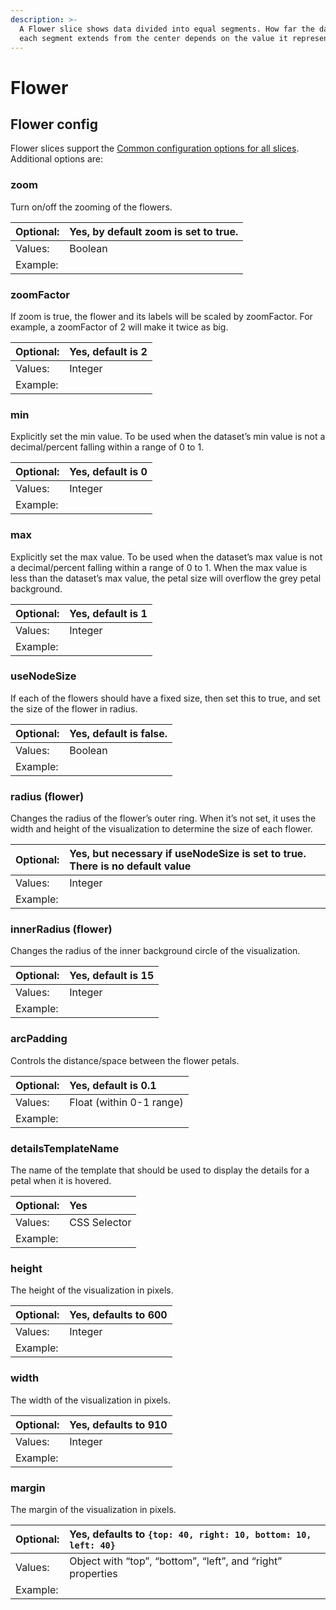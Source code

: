 ```yaml
---
description: >-
  A Flower slice shows data divided into equal segments. How far the data in
  each segment extends from the center depends on the value it represents.
---
```


# Flower

## Flower config

Flower slices support the [Common configuration options for all slices](../slices/slices-and-common-configuration.md). Additional options are:

### zoom

Turn on/off the zooming of the flowers.

| Optional: | Yes, by default zoom is set to true. |
| :--- | :--- |
| Values: | Boolean |
| Example: |  |

### zoomFactor

If zoom is true, the flower and its labels will be scaled by zoomFactor. For example, a zoomFactor of 2 will make it twice as big.

| Optional: | Yes, default is 2 |
| :--- | :--- |
| Values: | Integer |
| Example: |  |

### min

Explicitly set the min value. To be used when the dataset’s min value is not a decimal/percent falling within a range of 0 to 1.

| Optional: | Yes, default is 0 |
| :--- | :--- |
| Values: | Integer |
| Example: |  |

### max

Explicitly set the max value. To be used when the dataset’s max value is not a decimal/percent falling within a range of 0 to 1. When the max value is less than the dataset’s max value, the petal size will overflow the grey petal background.

| Optional: | Yes, default is 1 |
| :--- | :--- |
| Values: | Integer |
| Example: |  |

### useNodeSize

If each of the flowers should have a fixed size, then set this to true, and set the size of the flower in radius.

| Optional: | Yes, default is false. |
| :--- | :--- |
| Values: | Boolean |
| Example: |  |

### radius \(flower\)

Changes the radius of the flower’s outer ring. When it’s not set, it uses the width and height of the visualization to determine the size of each flower.

| Optional: | Yes, but necessary if useNodeSize is set to true. There is no default value |
| :--- | :--- |
| Values: | Integer |
| Example: |  |

### innerRadius \(flower\)

Changes the radius of the inner background circle of the visualization.

| Optional: | Yes, default is 15 |
| :--- | :--- |
| Values: | Integer |
| Example: |  |

### arcPadding

Controls the distance/space between the flower petals.

| Optional: | Yes, default is 0.1 |
| :--- | :--- |
| Values: | Float \(within 0-1 range\) |
| Example: |  |

### detailsTemplateName

The name of the template that should be used to display the details for a petal when it is hovered.

| Optional: | Yes |
| :--- | :--- |
| Values: | CSS Selector |
| Example: |  |

### height

The height of the visualization in pixels.

| Optional: | Yes, defaults to 600 |
| :--- | :--- |
| Values: | Integer |
| Example: |  |

### width

The width of the visualization in pixels.

| Optional: | Yes, defaults to 910 |
| :--- | :--- |
| Values: | Integer |
| Example: |  |

### margin

The margin of the visualization in pixels.

| Optional: | Yes, defaults to `{top: 40, right: 10, bottom: 10, left: 40}` |
| :--- | :--- |
| Values: | Object with “top”, “bottom”, “left”, and “right” properties |
| Example: |  |

